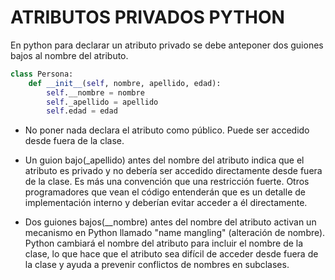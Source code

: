 # ATRIBUTOS PRIVADOS PYTHON

En python para declarar un atributo privado se debe anteponer dos guiones bajos al nombre del atributo.

```python
class Persona:
    def __init__(self, nombre, apellido, edad):
        self.__nombre = nombre
        self._apellido = apellido
        self.edad = edad
```

* No poner nada declara el atributo como público. Puede ser accedido desde fuera de la clase.

* Un guion bajo(_apellido) antes del nombre del atributo indica que el atributo es privado y no debería ser accedido directamente desde fuera de la clase. Es más una convención que una restricción fuerte. Otros programadores que vean el código entenderán que es un detalle de implementación interno y deberían evitar acceder a él directamente.

* Dos guiones bajos(__nombre) antes del nombre del atributo activan un mecanismo en Python llamado "name mangling" (alteración de nombre). Python cambiará el nombre del atributo para incluir el nombre de la clase, lo que hace que el atributo sea difícil de acceder desde fuera de la clase y ayuda a prevenir conflictos de nombres en subclases.
